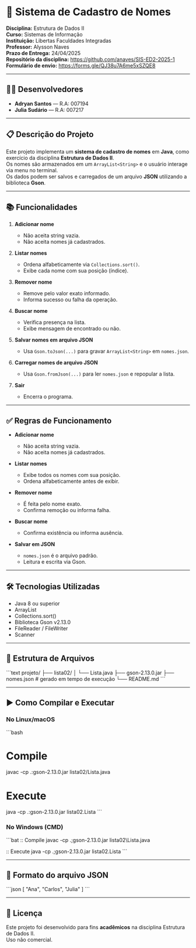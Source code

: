 # 💾 Sistema de Cadastro de Nomes

**Disciplina:** Estrutura de Dados II  
**Curso:** Sistemas de Informação  
**Instituição:** Libertas Faculdades Integradas  
**Professor:** Alysson Naves  
**Prazo de Entrega:** 24/04/2025  
**Repositório da disciplina:** https://github.com/anaves/SIS-ED2-2025-1  
**Formulário de envio:** https://forms.gle/QJ38u7A6me5xSZQE8  

---

## 👨‍💻 Desenvolvedores

- **Adryan Santos** — R.A: 007194  
- **Julia Sudário** — R.A: 007217  

---

## 📋 Descrição do Projeto

Este projeto implementa um **sistema de cadastro de nomes** em **Java**, como exercício da disciplina **Estrutura de Dados II**.  
Os nomes são armazenados em um `ArrayList<String>` e o usuário interage via menu no terminal.  
Os dados podem ser salvos e carregados de um arquivo **JSON** utilizando a biblioteca **Gson**.

---

## 📚 Funcionalidades

1. **Adicionar nome**  
   - Não aceita string vazia.  
   - Não aceita nomes já cadastrados.

2. **Listar nomes**  
   - Ordena alfabeticamente via `Collections.sort()`.  
   - Exibe cada nome com sua posição (índice).

3. **Remover nome**  
   - Remove pelo valor exato informado.  
   - Informa sucesso ou falha da operação.

4. **Buscar nome**  
   - Verifica presença na lista.  
   - Exibe mensagem de encontrado ou não.

5. **Salvar nomes em arquivo JSON**  
   - Usa `Gson.toJson(...)` para gravar `ArrayList<String>` em `nomes.json`.

6. **Carregar nomes de arquivo JSON**  
   - Usa `Gson.fromJson(...)` para ler `nomes.json` e repopular a lista.

0. **Sair**  
   - Encerra o programa.

---

## ✅ Regras de Funcionamento

- **Adicionar nome**  
  - Não aceita string vazia.  
  - Não aceita nomes já cadastrados.  

- **Listar nomes**  
  - Exibe todos os nomes com sua posição.  
  - Ordena alfabeticamente antes de exibir.  

- **Remover nome**  
  - É feita pelo nome exato.  
  - Confirma remoção ou informa falha.  

- **Buscar nome**  
  - Confirma existência ou informa ausência.  

- **Salvar em JSON**  
  - `nomes.json` é o arquivo padrão.  
  - Leitura e escrita via Gson.  

---

## 🛠️ Tecnologias Utilizadas

- Java 8 ou superior  
- ArrayList  
- Collections.sort()  
- Biblioteca Gson v2.13.0  
- FileReader / FileWriter  
- Scanner  

---

## 📂 Estrutura de Arquivos

\`\`\`text
projeto/
├── lista02/
│   └── Lista.java
├── gson-2.13.0.jar
├── nomes.json           # gerado em tempo de execução
└── README.md
\`\`\`

---

## ▶️ Como Compilar e Executar

### No Linux/macOS

\`\`\`bash
# Compile
javac -cp .:gson-2.13.0.jar lista02/Lista.java

# Execute
java -cp .:gson-2.13.0.jar lista02.Lista
\`\`\`

### No Windows (CMD)

\`\`\`bat
:: Compile
javac -cp .;gson-2.13.0.jar lista02\Lista.java

:: Execute
java -cp .;gson-2.13.0.jar lista02.Lista
\`\`\`

---

## 📎 Formato do arquivo JSON

\`\`\`json
[
  "Ana",
  "Carlos",
  "Julia"
]
\`\`\`

---

## 📝 Licença

Este projeto foi desenvolvido para fins **acadêmicos** na disciplina Estrutura de Dados II.  
Uso não comercial.
